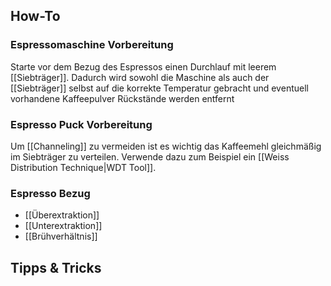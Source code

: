 ## How-To


### Espressomaschine Vorbereitung

Starte vor dem Bezug des Espressos einen Durchlauf mit leerem [[Siebträger]]. Dadurch wird sowohl die Maschine als auch der [[Siebträger]] selbst auf die korrekte Temperatur gebracht und eventuell vorhandene Kaffeepulver Rückstände werden entfernt


### Espresso Puck Vorbereitung

Um [[Channeling]] zu vermeiden ist es wichtig das Kaffeemehl gleichmäßig im Siebträger zu verteilen. Verwende dazu zum Beispiel ein [[Weiss Distribution Technique|WDT Tool]].


### Espresso Bezug

- [[Überextraktion]]
- [[Unterextraktion]]
- [[Brühverhältnis]]


## Tipps & Tricks




